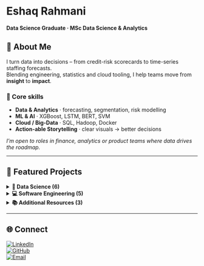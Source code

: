 # Eshaq Rahmani  
**Data Science Graduate · MSc Data Science & Analytics**

## 🚀 About Me
I turn data into decisions – from credit-risk scorecards to time-series staffing forecasts.  
Blending engineering, statistics and cloud tooling, I help teams move from **insight** to **impact**.

### 🔧 Core skills
- **Data & Analytics** · forecasting, segmentation, risk modelling  
- **ML & AI** · XGBoost, LSTM, BERT, SVM  
- **Cloud / Big-Data** · SQL, Hadoop, Docker  
- **Action-able Storytelling** · clear visuals → better decisions  

_I’m open to roles in finance, analytics or product teams where data drives the roadmap._

---

## 📌 Featured Projects

<details>
<summary><strong>🧠 Data Science (6)</strong></summary>

| Project | What it proves | Business value |
| ------- | -------------- | -------------- |
| **[Tesla Stock Analysis & Prediction](https://github.com/eshaq95/Tesla-Stock-Prediction-Analysis)** | LSTM vs 24 k trading rules | Better returns in volatile markets |
| **[Credit-Risk Scorecards](https://github.com/eshaq95/Credit-Risk-Scoring-Project)** | Logistic scorecard build | ↓ defaults, smarter APR tiers |
| **[Ambulance Call Forecasts](https://github.com/eshaq95/Time-Series-Forecasting-Ambulance-Service-Calls)** | TBATS / ARIMA mix | Optimal shift sizing |
| **[20-Newsgroups NLP](https://github.com/eshaq95/Text-Categorization-NLP-Newsgrouping)** | BERT vs Naïve Bayes & LSTM | +1 pp macro-F1 vs NB ( +6 pp vs LSTM) |
| **[Car-Insurance Cross-Sell](https://github.com/eshaq95/Car-Insurance-Prediction-ML)** | XGBoost targeting | ROC-AUC 0.775 |
| **[RunescapeCV Game Bot](https://github.com/eshaq95/RunescapeCV-MiningAI)** | OpenCV object detection | Real-time automation demo |

</details>

<details>
<summary><strong>💻 Software Engineering (5)</strong></summary>

| Project | Stack | Highlight |
| ------- | ----- | --------- |
| **[norsk-skjema-info](https://github.com/eshaq95/norsk-skjema-info)** | Vite · TypeScript · React · shadcn-ui · Tailwind · Supabase · serverless (Vercel) | Live Norwegian form-metadata search app with end-to-end CI/CD |
| **[Online Bookstore](https://github.com/eshaq95/Online-Book-Store)** | Java · SQL · JSP | Full e-commerce flow |
| **[Garbage-Sorting Web Game](https://github.com/eshaq95/GarbageSorting-WebGame)** | JS/HTML5 | Ed-tech gamification |
| **[Online Movie Store (Coming Soon)](https://github.com/eshaq95/Movie-store-restful-api)** | RESTful API · SQL | Dynamic content loading |
| **[C++ Particle Fire Simulation](https://github.com/eshaq95/Particle_explosion_Project)** | C++ · SDL2 | Real-time graphics |

</details>

<details>
<summary><strong>📚 Additional Resources (3)</strong></summary>

- **[MATLAB Projects](https://github.com/eshaq95/MATLAB-projects)** – turbine blade optimisation, PDE solvers, more.  
- **[MOOC Certificates](https://github.com/eshaq95/MOOC-certificates)** – curated list of AI / DS courses.  
- **[AI Wealth Builder](https://github.com/eshaq95/ai-wealth-builder)** – fully AI-generated dashboard (Next.js + FastAPI).

</details>

---

## 🌐 Connect
[![LinkedIn](https://img.shields.io/badge/LinkedIn-blue?logo=linkedin&logoColor=white)](https://www.linkedin.com/in/eshaq-rahmani-495043197/)  
[![GitHub](https://img.shields.io/badge/GitHub-eshaq95-181717?logo=github&logoColor=white)](https://github.com/eshaq95)  
[![Email](https://img.shields.io/badge/Email-eshaq--rahmani@hotmail.com-red?logo=gmail&logoColor=white)](mailto:eshaq-rahmani@hotmail.com)

<!-- Optional: GitHub stats card (safe SVG) -->
<!-- ![Eshaq's GitHub stats](https://github-readme-stats.vercel.app/api?username=eshaq95&show_icons=true&hide_title=true) -->
